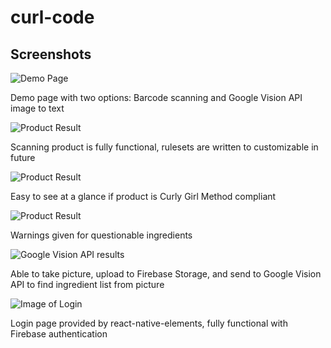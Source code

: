# curl-code

## Screenshots


![Demo Page](https://firebasestorage.googleapis.com/v0/b/curl-code.appspot.com/o/Screenshot_20191013-100532_Expo%5B2%5D.jpg?alt=media&token=8af83919-6818-419b-9ef7-54c3d2b74fe8)

Demo page with two options: Barcode scanning and Google Vision API image to text

![Product Result](https://firebasestorage.googleapis.com/v0/b/curl-code.appspot.com/o/Screenshot_20191013-100552_Expo%5B1%5D.jpg?alt=media&token=7da4b5df-6415-4ae3-bec8-839df49fee47)

Scanning product is fully functional, rulesets are written to customizable in future

![Product Result](https://firebasestorage.googleapis.com/v0/b/curl-code.appspot.com/o/Screenshot_20191013-100620_Expo%5B1%5D.jpg?alt=media&token=9d45f98a-418a-43de-8aad-e8a39d0b6f66)

Easy to see at a glance if product is Curly Girl Method compliant

![Product Result](https://firebasestorage.googleapis.com/v0/b/curl-code.appspot.com/o/Screenshot_20191013-100632_Expo%5B1%5D.jpg?alt=media&token=fe790bf6-e70a-4dbd-9496-a4aaa826381b)

Warnings given for questionable ingredients

![Google Vision API results](https://firebasestorage.googleapis.com/v0/b/curl-code.appspot.com/o/Screenshot_20191013-100737_Expo.jpg?alt=media&token=93c6dfd1-0d31-4224-b73c-67a705f52610)

Able to take picture, upload to Firebase Storage, and send to Google Vision API to find ingredient list from picture

![Image of Login](https://firebasestorage.googleapis.com/v0/b/curl-code.appspot.com/o/Screenshot_20191013-100758_Expo.jpg?alt=media&token=115ecadf-f436-4a4e-9105-685042b7a3dc)

Login page provided by react-native-elements, fully functional with Firebase authentication
